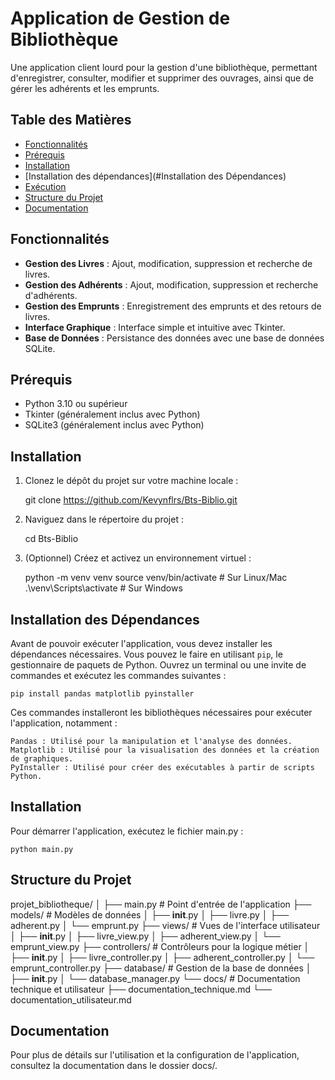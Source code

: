# Application de Gestion de Bibliothèque

Une application client lourd pour la gestion d'une bibliothèque, permettant d'enregistrer, consulter, modifier et supprimer des ouvrages, ainsi que de gérer les adhérents et les emprunts.

## Table des Matières

- [Fonctionnalités](#fonctionnalités)
- [Prérequis](#prérequis)
- [Installation](#installation)
- [Installation des dépendances](#Installation des Dépendances)
- [Exécution](#exécution)
- [Structure du Projet](#structure-du-projet)
- [Documentation](#documentation)

## Fonctionnalités

- **Gestion des Livres** : Ajout, modification, suppression et recherche de livres.
- **Gestion des Adhérents** : Ajout, modification, suppression et recherche d'adhérents.
- **Gestion des Emprunts** : Enregistrement des emprunts et des retours de livres.
- **Interface Graphique** : Interface simple et intuitive avec Tkinter.
- **Base de Données** : Persistance des données avec une base de données SQLite.

## Prérequis

- Python 3.10 ou supérieur
- Tkinter (généralement inclus avec Python)
- SQLite3 (généralement inclus avec Python)

## Installation

1. Clonez le dépôt du projet sur votre machine locale :

   git clone https://github.com/Kevynflrs/Bts-Biblio.git

2. Naviguez dans le répertoire du projet :
    
    cd Bts-Biblio

3. (Optionnel) Créez et activez un environnement virtuel :

    python -m venv venv
    source venv/bin/activate  # Sur Linux/Mac
    .\venv\Scripts\activate  # Sur Windows

## Installation des Dépendances

Avant de pouvoir exécuter l'application, vous devez installer les dépendances nécessaires. Vous pouvez le faire en utilisant `pip`, le gestionnaire de paquets de Python. Ouvrez un terminal ou une invite de commandes et exécutez les commandes suivantes :

    pip install pandas matplotlib pyinstaller

Ces commandes installeront les bibliothèques nécessaires pour exécuter l'application, notamment :

    Pandas : Utilisé pour la manipulation et l'analyse des données.
    Matplotlib : Utilisé pour la visualisation des données et la création de graphiques.
    PyInstaller : Utilisé pour créer des exécutables à partir de scripts Python.


## Installation

Pour démarrer l'application, exécutez le fichier main.py :

    python main.py

## Structure du Projet

projet_bibliotheque/
│
├── main.py                  # Point d'entrée de l'application
├── models/                  # Modèles de données
│   ├── __init__.py
│   ├── livre.py
│   ├── adherent.py
│   └── emprunt.py
├── views/                   # Vues de l'interface utilisateur
│   ├── __init__.py
│   ├── livre_view.py
│   ├── adherent_view.py
│   └── emprunt_view.py
├── controllers/             # Contrôleurs pour la logique métier
│   ├── __init__.py
│   ├── livre_controller.py
│   ├── adherent_controller.py
│   └── emprunt_controller.py
├── database/                # Gestion de la base de données
│   ├── __init__.py
│   └── database_manager.py
└── docs/                    # Documentation technique et utilisateur
    ├── documentation_technique.md
    └── documentation_utilisateur.md

## Documentation

Pour plus de détails sur l'utilisation et la configuration de l'application, consultez la documentation dans le dossier docs/.

